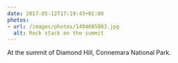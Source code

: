 ```yaml
---
date: 2017-05-12T17:19:43+01:00
photos:
- url: /images/photos/1494605983.jpg
  alt: Rock stack on the summit
---
```

At the summit of Diamond Hill, Connemara National Park.
